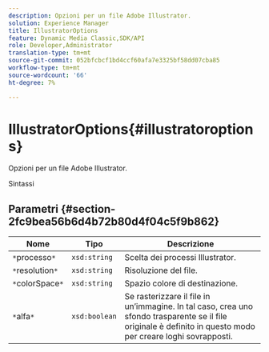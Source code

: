 ```yaml
---
description: Opzioni per un file Adobe Illustrator.
solution: Experience Manager
title: IllustratorOptions
feature: Dynamic Media Classic,SDK/API
role: Developer,Administrator
translation-type: tm+mt
source-git-commit: 052bfcbcf1bd4ccf60afa7e3325bf58dd07cba85
workflow-type: tm+mt
source-wordcount: '66'
ht-degree: 7%

---
```



# IllustratorOptions{#illustratoroptions}

Opzioni per un file Adobe Illustrator.

Sintassi

## Parametri {#section-2fc9bea56b6d4b72b80d4f04c5f9b862}

| Nome | Tipo | Descrizione |
|---|---|---|
| `*`processo`*` | `xsd:string` | Scelta dei processi Illustrator. |
| `*`resolution`*` | `xsd:string` | Risoluzione del file. |
| `*`colorSpace`*` | `xsd:string` | Spazio colore di destinazione. |
| `*`alfa`*` | `xsd:boolean` | Se rasterizzare il file in un’immagine. In tal caso, crea uno sfondo trasparente se il file originale è definito in questo modo per creare loghi sovrapposti. |

